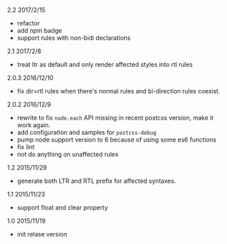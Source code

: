 2.2 2017/2/15

* refactor
* add npm badge
* support rules with non-bidi declarations

2.1 2017/2/8

* treat ltr as default and only render affected styles into rtl rules

2.0.3 2016/12/10

* fix dir=rtl rules when there's normal rules and bi-direction rules coexist.

2.0.2 2016/12/9

* rewrite to fix `node.each` API missing in recent postcss version, make it work again.
* add configuration and samples for `postcss-debug`
* pump node support version to 6 because of using some es6 functions
* fix lint
* not do anything on unaffected rules

1.2 2015/11/29

* generate both LTR and RTL prefix for affected syntaxes.

1.1 2015/11/23

* support float and clear property

1.0 2015/11/19

* init relase version
